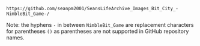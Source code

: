 
```
https://github.com/seanpm2001/SeansLifeArchive_Images_Bit_City_-NimbleBit_Game-/
```

Note: the hyphens `-` in between `NimbleBit_Game` are replacement characters for parentheses `()` as parentheses are not supported in GitHub repository names.
